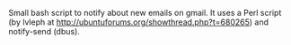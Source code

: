 Small bash script to notify about new emails on gmail. It uses a Perl script (by lvleph at http://ubuntuforums.org/showthread.php?t=680265) and notify-send (dbus).
